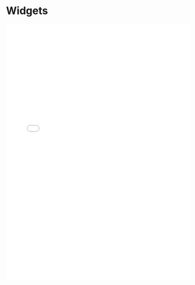 # Widgets

<div style="margin:0px;padding:0px;overflow:hidden;height:50em">
<iframe src="blimp.html" frameborder="0" style="overflow:hidden;height:100%;width:100%" height="20em" width="100%"></iframe>
</div>